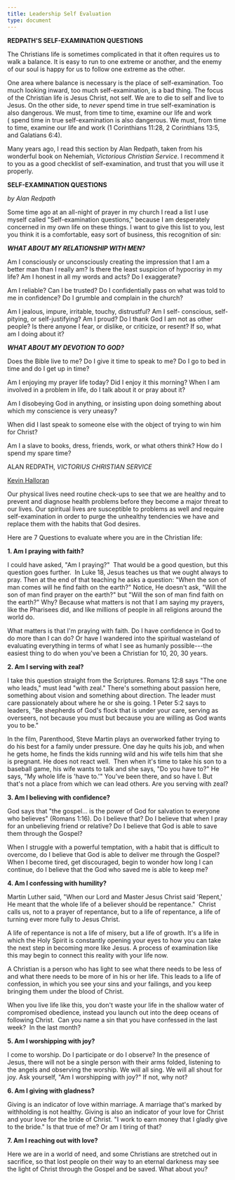 ```yaml
---
title: Leadership Self Evaluation
type: document
---
```

**REDPATH'S SELF-EXAMINATION QUESTIONS**

The Christians life is sometimes complicated in that it often requires
us to walk a balance. It is easy to run to one extreme or another, and
the enemy of our soul is happy for us to follow one extreme as the
other.

One area where balance is necessary is the place of self-examination.
Too much looking inward, too much self-examination, is a bad thing. The
focus of the Christian life is Jesus Christ, not self. We are to die to
self and live to Jesus. On the other side, to *never* spend time in true
self-examination is also dangerous. We must, from time to time, examine
our life and work ( spend time in true self-examination is also
dangerous. We must, from time to time, examine our life and work (1
Corinthians 11:28, 2 Corinthians 13:5, and Galatians 6:4).

Many years ago, I read this section by Alan Redpath, taken from his
wonderful book on Nehemiah, *Victorious Christian Service*. I recommend
it to you as a good checklist of self-examination, and trust that you
will use it properly.

**SELF-EXAMINATION QUESTIONS**

*by Alan Redpath*

Some time ago at an all-night of prayer in my church I read a list I use
myself called "Self-examination questions," because I am desperately
concerned in my own life on these things. I want to give this list to
you, lest you think it is a comfortable, easy sort of business, this
recognition of sin:

***WHAT ABOUT MY RELATIONSHIP WITH MEN?***

Am I consciously or unconsciously creating the impression that I am a
better man than I really am? Is there the least suspicion of hypocrisy
in my life? Am I honest in all my words and acts? Do I exaggerate?

Am I reliable? Can I be trusted? Do I confidentially pass on what was
told to me in confidence? Do I grumble and complain in the church?

Am I jealous, impure, irritable, touchy, distrustful? Am I self-
conscious, self-pitying, or self-justifying? Am I proud? Do I thank God
I am not as other people? Is there anyone I fear, or dislike, or
criticize, or resent? If so, what am I doing about it?

***WHAT ABOUT MY DEVOTION TO GOD?***

Does the Bible live to me? Do I give it time to speak to me? Do I go to
bed in time and do I get up in time?

Am I enjoying my prayer life today? Did I enjoy it this morning? When I
am involved in a problem in life, do I talk about it or pray about it?

Am I disobeying God in anything, or insisting upon doing something about
which my conscience is very uneasy?

When did I last speak to someone else with the object of trying to win
him for Christ?

Am I a slave to books, dress, friends, work, or what others think? How
do I spend my spare time?

ALAN REDPATH, *VICTORIUS CHRISTIAN SERVICE*

[Kevin Halloran](https://unlockingthebible.org/author/kevin-halloran/)

Our physical lives need routine check-ups to see that we are healthy and
to prevent and diagnose health problems before they become a major
threat to our lives. Our spiritual lives are susceptible to problems as
well and require self-examination in order to purge the unhealthy
tendencies we have and replace them with the habits that God desires.

Here are 7 Questions to evaluate where you are in the Christian life:

**1. Am I praying with faith?**

I could have asked, "Am I praying?"  That would be a good question, but
this question goes further.  In Luke 18, Jesus teaches us that we ought
always to pray. Then at the end of that teaching he asks a question:
"When the son of man comes will he find faith on the earth?" Notice, He
doesn't ask, "Will the son of man find prayer on the earth?" but "Will
the son of man find faith on the earth?" Why? Because what matters is
not that I am saying my prayers, like the Pharisees did, and like
millions of people in all religions around the world do.

What matters is that I'm praying with faith. Do I have confidence in God
to do more than I can do? Or have I wandered into the spiritual
wasteland of evaluating everything in terms of what I see as humanly
possible---the easiest thing to do when you've been a Christian for 10,
20, 30 years.

**2. Am I serving with zeal?**

I take this question straight from the Scriptures. Romans 12:8 says "The
one who leads," must lead "with zeal." There's something about passion
here, something about vision and something about direction. The leader
must care passionately about where he or she is going. 1 Peter 5:2 says
to leaders, "Be shepherds of God's flock that is under your care,
serving as overseers, not because you must but because you are willing
as God wants you to be."

In the film, Parenthood, Steve Martin plays an overworked father trying
to do his best for a family under pressure. One day he quits his job,
and when he gets home, he finds the kids running wild and his wife tells
him that she is pregnant. He does not react well.  Then when it's time
to take his son to a baseball game, his wife wants to talk and she says,
"Do you have to?" He says, "My whole life is 'have to.'" You've been
there, and so have I. But that's not a place from which we can lead
others. Are you serving with zeal?

**3. Am I believing with confidence?**

God says that "the gospel... is the power of God for salvation to
everyone who believes" (Romans 1:16). Do I believe that? Do I believe
that when I pray for an unbelieving friend or relative? Do I believe
that God is able to save them through the Gospel?

When I struggle with a powerful temptation, with a habit that is
difficult to overcome, do I believe that God is able to deliver me
through the Gospel? When I become tired, get discouraged, begin to
wonder how long I can continue, do I believe that the God who saved me
is able to keep me?

**4. Am I confessing with humility?**

Martin Luther said, "When our Lord and Master Jesus Christ said
'Repent,' He meant that the whole life of a believer should be
repentance."  Christ calls us, not to a prayer of repentance, but to
a life of repentance, a life of turning ever more fully to Jesus Christ.

A life of repentance is not a life of misery, but a life of growth. It's
a life in which the Holy Spirit is constantly opening your eyes to how
you can take the next step in becoming more like Jesus. A process of
examination like this may begin to connect this reality with your life
now.

A Christian is a person who has light to see what there needs to be less
of and what there needs to be more of in his or her life. This leads to
a life of confession, in which you see your sins and your failings, and
you keep bringing them under the blood of Christ.

When you live life like this, you don't waste your life in the shallow
water of compromised obedience, instead you launch out into the deep
oceans of following Christ.  Can you name a sin that you have confessed
in the last week?  In the last month?

**5. Am I worshipping with joy?**

I come to worship. Do I participate or do I observe? In the presence of
Jesus, there will not be a single person with their arms folded,
listening to the angels and observing the worship. We will all sing. We
will all shout for joy. Ask yourself, "Am I worshipping with joy?" If
not, why not?

**6. Am I giving with gladness?**

Giving is an indicator of love within marriage. A marriage that's marked
by withholding is not healthy. Giving is also an indicator of your love
for Christ and your love for the bride of Christ. "I work to earn money
that I gladly give to the bride." Is that true of me? Or am I tiring of
that?

**7. Am I reaching out with love?**

Here we are in a world of need, and some Christians are stretched out in
sacrifice, so that lost people on their way to an eternal darkness may
see the light of Christ through the Gospel and be saved. What about you?
